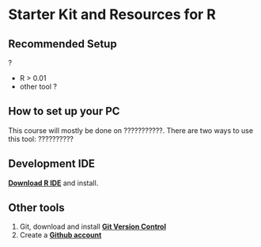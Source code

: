 # Starter Kit and Resources for R

## Recommended Setup

?
- R > 0.01
- other tool
?

## How to set up your PC

This course will mostly be done on ???????????. There are two ways to use this tool: ??????????
## Development IDE
**[Download R IDE](https://www.r.com/ide/)** and install.


## Other tools
1. Git, download and install **[Git Version Control](https://git-scm.com/downloads)**
2. Create a **[Github account](https://github.com/join)**
